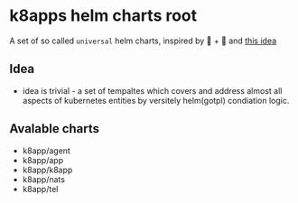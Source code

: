 # k8apps helm charts root
A set of so called `universal` helm charts, inspired by 🧠 + 🥃 and [this idea](https://github.com/DevOps-Nirvana/Universal-Kubernetes-Helm-Charts)
## Idea 
- idea is trivial - a set of tempaltes which covers and address almost all aspects of kubernetes entities by versitely helm(gotpl) condiation logic.
## Avalable charts
- k8app/agent
- k8app/app
- k8app/k8app
- k8app/nats 
- k8app/tel
